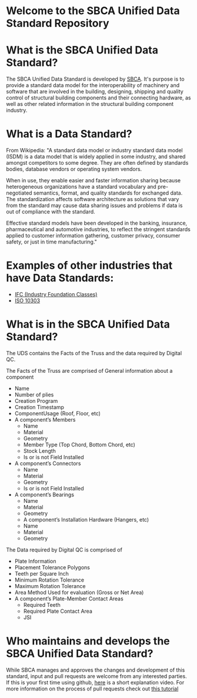 # Welcome to the SBCA Unified Data Standard Repository

# What is the SBCA Unified Data Standard?

The SBCA Unified Data Standard is developed by [SBCA](https://www.sbcindustry.com/). It's purpose is to provide a standard data model for the interoperability of machinery and software that are involved in the building, designing, shipping and quality control of structural building components and their connecting hardware, as well as other related information in the structural building component industry. 

# What is a Data Standard?

From Wikipedia: "A standard data model or industry standard data model (ISDM) is a data model that is widely applied in some industry, and shared amongst competitors to some degree. They are often defined by standards bodies, database vendors or operating system vendors.

When in use, they enable easier and faster information sharing because heterogeneous organizations have a standard vocabulary and pre-negotiated semantics, format, and quality standards for exchanged data. The standardization affects software architecture as solutions that vary from the standard may cause data sharing issues and problems if data is out of compliance with the standard.

Effective standard models have been developed in the banking, insurance, pharmaceutical and automotive industries, to reflect the stringent standards applied to customer information gathering, customer privacy, consumer safety, or just in time manufacturing."

# Examples of other industries that have Data Standards:

* [IFC (Industry Foundation Classes)](https://technical.buildingsmart.org/standards/ifc/)
* [ISO 10303](https://en.wikipedia.org/wiki/ISO_10303)

# What is in the SBCA Unified Data Standard?

The UDS contains the Facts of the Truss and the data required by Digital QC.

The Facts of the Truss are comprised of General information about a component

 - Name
 - Number of plies
 - Creation Program
 - Creation Timestamp
 - ComponentUsage (Roof, Floor, etc)
 - A component’s Members
   - Name
   - Material
   - Geometry
   - Member Type (Top Chord, Bottom Chord, etc)
   - Stock Length
   - Is or is not Field Installed
 - A component’s Connectors
   - Name
   - Material
   - Geometry
   - Is or is not Field Installed
 - A component’s Bearings
   - Name
   - Material
   - Geometry
   - A component’s Installation Hardware (Hangers, etc)
   - Name
   - Material
   - Geometry

The Data required by Digital QC is comprised of
 - Plate Information
 - Placement Tolerance Polygons
 - Teeth per Square Inch
 - Minimum Rotation Tolerance 
 - Maximum Rotation Tolerance
 - Area Method Used for evaluation (Gross or Net Area)
 - A component’s Plate-Member Contact Areas
   - Required Teeth
   - Required Plate Contact Area
   - JSI


# Who maintains and develops the SBCA Unified Data Standard?

While SBCA manages and approves the changes and development of this standard, input and pull requests are welcome from any interested parties. If this is your first time using github, [here](https://www.youtube.com/watch?v=w3jLJU7DT5E) is a short explanation video. For more information on the process of pull requests check out [this tutorial](https://help.github.com/articles/about-pull-requests/)